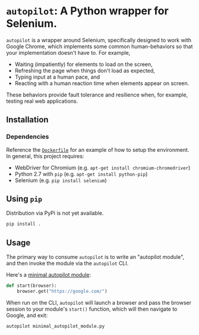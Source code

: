 # `autopilot`: A Python wrapper for Selenium.

`autopilot` is a wrapper around Selenium, specifically designed to work with
Google Chrome, which implements some common human-behaviors so that your
implementation doesn't have to. For example,

* Waiting (impatiently) for elements to load on the screen,
* Refreshing the page when things don't load as expected,
* Typing input at a human pace, and
* Reacting with a human reaction time when elements appear on screen.

These behaviors provide fault tolerance and resilience when, for example,
testing real web applications.

## Installation

### Dependencies

Reference the [`Dockerfile`](Dockerfile) for an example of how to setup the
environment. In general, this project requires:

* WebDriver for Chromium (e.g. `apt-get install chromium-chromedriver`)
* Python 2.7 with `pip` (e.g. `apt-get install python-pip`)
* Selenium (e.g. `pip install selenium`)

## Using `pip`

Distribution via PyPi is not yet available.

```bash
pip install .
```

## Usage

The primary way to consume `autopilot` is to write an "autopilot module", and
then invoke the module via the `autopilot` CLI.

Here's a [minimal autopilot module](minimal_autopilot_module.py):

```python
def start(browser):
    browser.get("https://google.com/")
```

When run on the CLI, `autopilot` will launch a browser and pass the browser
session to your module's `start()` function, which will then navigate to
Google, and exit:

```bash
autopilot minimal_autopilot_module.py
```
